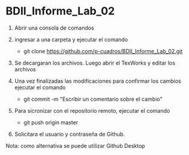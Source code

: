 # BDII_Informe_Lab_02

1. Abrir una consola de comandos
2. ingresar a una carpeta y ejecutar el comando

   - git clone https://github.com/p-cuadros/BDII_Informe_Lab_02.git

3. Se decargaran los archivos. Luego abrir el TexWorks y editar los archivos

4. Una vez finalizadas las modificaciones para confirmar los cambios ejecutar el comando

   - git commit -m "Escribir un comentario sobre el cambio"

5. Para sicronizar con el repositorio remoto, ejecutar el comando

   - git push origin master

6. Solicitara el usuario y contraseña de Github.

Nota: como alternativa se puede utilizar Github Desktop
